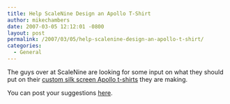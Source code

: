 ```yaml
---
title: Help ScaleNine Design an Apollo T-Shirt
author: mikechambers
date: 2007-03-05 12:12:01 -0800
layout: post
permalink: /2007/03/05/help-scalenine-design-an-apollo-t-shirt/
categories:
  - General
---
```



The guys over at ScaleNine are looking for some input on what they should put on their [custom silk screen Apollo t-shirts][1] they are making.

You can post your suggestions [here][1].

 [1]: http://scalenine.com/blog/2007/03/05/apollo-t-shirt-yes-please/